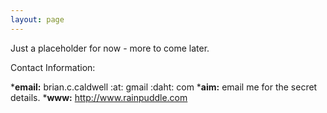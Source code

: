```yaml
---
layout: page
---
```




Just a placeholder for now - more to come later.

Contact Information:

***email:** brian.c.caldwell :at: gmail :daht: com
***aim:** email me for the secret details.
***www:** http://www.rainpuddle.com
